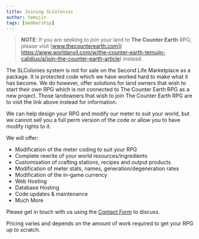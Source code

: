 ```yaml
---
title: Joining SLColonies
author: temujin
tags: [membership]
---
```


> **NOTE**: If you are seeking to join your land to **The Counter Earth** RPG, please visit [www.thecounterearth.com]( https://www.worldanvil.com/w/the-counter-earth-temujin-calidius/a/join-the-counter-earth-article) instead. 

The SLColonies system is not for sale on the Second Life Marketplace as a package. It is protected code which we have worked hard to make what it has become. We do however, offer solutions for land owners that wish to start their own RPG which is not connected to The Counter Earth RPG as a new project. Those landowners that wish to join The Counter Earth RPG are to visit the link above instead for information.

We can help design your RPG and modify our meter to suit your world, but we cannot sell you a full perm version of the code or allow you to have modify rights to it. 

We will offer:
- Modification of the meter coding to suit your RPG
- Complete rewrite of your world resources/ingredients
- Customisation of crafting stations, recipes and output products
- Modification of meter stats, names, generation/degeneration rates
- Modification of the in-game currency
- Web Hosting
- Database Hosting
- Code updates & maintenance
- Much More

Please get in touch with us using the [Contact Form](http://slcolonies.com/contact/) to discuss. 

Pricing varies and depends on the amount of work required to get your RPG up to scratch. 